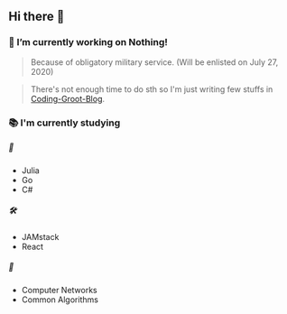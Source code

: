 ## Hi there 👋

### 🔭 I’m currently working on Nothing!
 > Because of obligatory military service. (Will be enlisted on July 27, 2020)
 
 > There's not enough time to do sth so I'm just writing few stuffs in [Coding-Groot-Blog](https://coding-groot.tistory.com/).
 
### 📚 I'm currently studying
##### 💬
 - Julia
 - Go
 - C#
 
##### 🛠
 - JAMstack
 - React

##### 📘
 - Computer Networks
 - Common Algorithms

<!--
**IamGroooooot/IamGroooooot** is a ✨ _special_ ✨ repository because its `README.md` (this file) appears on your GitHub profile.

Here are some ideas to get you started:

- 🔭 I’m currently working on ...
- 🌱 I’m currently learning ...
- 👯 I’m looking to collaborate on ...
- 🤔 I’m looking for help with ...
- 💬 Ask me about ...
- 📫 How to reach me: ...
- 😄 Pronouns: ...
- ⚡ Fun fact: ...
-->
